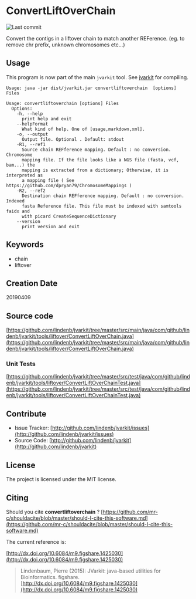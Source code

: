 # ConvertLiftOverChain

![Last commit](https://img.shields.io/github/last-commit/lindenb/jvarkit.png)

Convert the contigs in a liftover chain to match another REFerence. (eg. to remove chr prefix, unknown chromosomes etc...)


## Usage


This program is now part of the main `jvarkit` tool. See [jvarkit](JvarkitCentral.md) for compiling.


```
Usage: java -jar dist/jvarkit.jar convertliftoverchain  [options] Files

Usage: convertliftoverchain [options] Files
  Options:
    -h, --help
      print help and exit
    --helpFormat
      What kind of help. One of [usage,markdown,xml].
    -o, --output
      Output file. Optional . Default: stdout
    -R1, --ref1
      Source chain REFference mapping. Default : no conversion. Chromosome 
      mapping file. If the file looks like a NGS file (fasta, vcf, bam...) the 
      mapping is extracted from a dictionary; Otherwise, it is interpreted as 
      a mapping file ( See https://github.com/dpryan79/ChromosomeMappings )
    -R2, --ref2
      Destination chain REFference mapping. Default : no conversion. Indexed 
      fasta Reference file. This file must be indexed with samtools faidx and 
      with picard CreateSequenceDictionary
    --version
      print version and exit

```


## Keywords

 * chain
 * liftover



## Creation Date

20190409

## Source code 

[https://github.com/lindenb/jvarkit/tree/master/src/main/java/com/github/lindenb/jvarkit/tools/liftover/ConvertLiftOverChain.java](https://github.com/lindenb/jvarkit/tree/master/src/main/java/com/github/lindenb/jvarkit/tools/liftover/ConvertLiftOverChain.java)

### Unit Tests

[https://github.com/lindenb/jvarkit/tree/master/src/test/java/com/github/lindenb/jvarkit/tools/liftover/ConvertLiftOverChainTest.java](https://github.com/lindenb/jvarkit/tree/master/src/test/java/com/github/lindenb/jvarkit/tools/liftover/ConvertLiftOverChainTest.java)


## Contribute

- Issue Tracker: [http://github.com/lindenb/jvarkit/issues](http://github.com/lindenb/jvarkit/issues)
- Source Code: [http://github.com/lindenb/jvarkit](http://github.com/lindenb/jvarkit)

## License

The project is licensed under the MIT license.

## Citing

Should you cite **convertliftoverchain** ? [https://github.com/mr-c/shouldacite/blob/master/should-I-cite-this-software.md](https://github.com/mr-c/shouldacite/blob/master/should-I-cite-this-software.md)

The current reference is:

[http://dx.doi.org/10.6084/m9.figshare.1425030](http://dx.doi.org/10.6084/m9.figshare.1425030)

> Lindenbaum, Pierre (2015): JVarkit: java-based utilities for Bioinformatics. figshare.
> [http://dx.doi.org/10.6084/m9.figshare.1425030](http://dx.doi.org/10.6084/m9.figshare.1425030)


